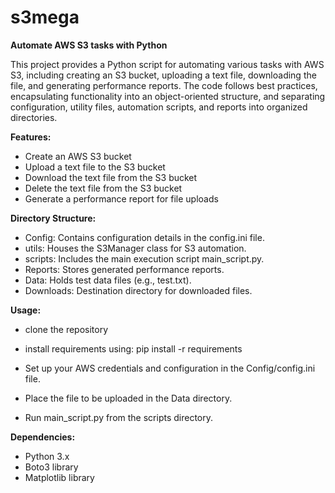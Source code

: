 # s3mega
**Automate AWS S3 tasks with Python**

This project provides a Python script for automating various tasks with AWS S3, including creating an S3 bucket, uploading a text file, downloading the file, and generating performance reports. The code follows best practices, encapsulating functionality into an object-oriented structure, and separating configuration, utility files, automation scripts, and reports into organized directories.

**Features:**

* Create an AWS S3 bucket
* Upload a text file to the S3 bucket
* Download the text file from the S3 bucket
* Delete the text file from the S3 bucket
* Generate a performance report for file uploads

**Directory Structure:**

* Config: Contains configuration details in the config.ini file.
* utils: Houses the S3Manager class for S3 automation.
* scripts: Includes the main execution script main_script.py.
* Reports: Stores generated performance reports.
* Data: Holds test data files (e.g., test.txt).
* Downloads: Destination directory for downloaded files.

**Usage:**

* clone the repository
* install requirements using:
pip install -r requirements

* Set up your AWS credentials and configuration in the Config/config.ini file. 
* Place the file to be uploaded in the Data directory. 
* Run main_script.py from the scripts directory.

**Dependencies:**

* Python 3.x
* Boto3 library
* Matplotlib library
